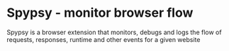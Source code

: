 # Spypsy - monitor browser flow

Spypsy is a browser extension that monitors, debugs and logs the flow of requests, responses, runtime and other events for a given website
